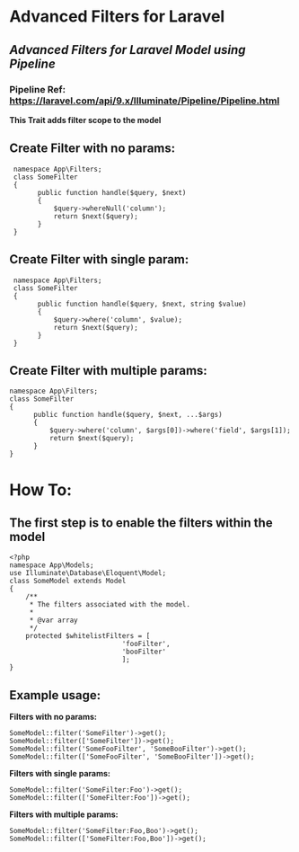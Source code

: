 # Advanced Filters for Laravel
## _Advanced Filters for Laravel Model using Pipeline_

 
 ### Pipeline Ref: https://laravel.com/api/9.x/Illuminate/Pipeline/Pipeline.html

  
**This Trait adds filter scope to the model**


## Create Filter with no params:
     namespace App\Filters;
     class SomeFilter
     {
           public function handle($query, $next)
           {
               $query->whereNull('column');
               return $next($query);
           }
     }
## Create Filter with single param:
     namespace App\Filters;
     class SomeFilter
     {
           public function handle($query, $next, string $value)
           {
               $query->where('column', $value);
               return $next($query);
           }
     }
## Create Filter with multiple params:
    namespace App\Filters;
    class SomeFilter
    {
          public function handle($query, $next, ...$args)
          {
              $query->where('column', $args[0])->where('field', $args[1]);
              return $next($query);
          }
    }

# How To:

## The first step is to enable the filters within the model

    <?php     
    namespace App\Models;     
    use Illuminate\Database\Eloquent\Model;     
    class SomeModel extends Model
    {
        /**
         * The filters associated with the model.
         *
         * @var array
         */
        protected $whitelistFilters = [
						        'fooFilter',
						        'booFilter'
						        ];
    }

## Example usage:
**Filters with no params:**

    SomeModel::filter('SomeFilter')->get();
    SomeModel::filter(['SomeFilter'])->get();
    SomeModel::filter('SomeFooFilter', 'SomeBooFilter')->get();
    SomeModel::filter(['SomeFooFilter', 'SomeBooFilter'])->get();

**Filters with single params:**
 
    SomeModel::filter('SomeFilter:Foo')->get();
    SomeModel::filter(['SomeFilter:Foo'])->get();

**Filters with multiple params:**
 
    SomeModel::filter('SomeFilter:Foo,Boo')->get();
    SomeModel::filter(['SomeFilter:Foo,Boo'])->get(); 


